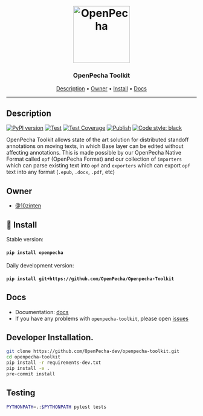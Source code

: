 <h1 align="center">
  <br>
  <a href="https://openpecha.org"><img src="https://avatars.githubusercontent.com/u/82142807?s=400&u=19e108a15566f3a1449bafb03b8dd706a72aebcd&v=4" alt="OpenPecha" width="150"></a>
  <br>
</h1>

<h3 align="center">OpenPecha Toolkit</h3>

<!-- Replace the title of the repository -->

<p align="center">
  <a href="#description">Description</a> •
  <a href="#owner">Owner</a> •
  <a href="#floppy_disk-install">Install</a> •
  <a href="#docs">Docs</a>
</p>
<hr>

## Description

[![PyPI version](https://badge.fury.io/py/openpecha.svg)](https://badge.fury.io/py/openpecha)
[![Test](https://github.com/OpenPecha-dev/openpecha-toolkit/actions/workflows/test.yml/badge.svg)](https://github.com/OpenPecha-dev/openpecha-toolkit/actions/workflows/test.yml)
[![Test Coverage](https://github.com/OpenPecha-dev/openpecha-toolkit/actions/workflows/test-coverage.yaml/badge.svg)](https://github.com/OpenPecha-dev/openpecha-toolkit/actions/workflows/test-coverage.yaml)
[![Publish](https://github.com/OpenPecha-dev/openpecha-toolkit/actions/workflows/publish.yaml/badge.svg)](https://github.com/OpenPecha-dev/openpecha-toolkit/actions/workflows/publish.yaml)
[![Code style: black](https://img.shields.io/badge/code%20style-black-000000.svg)](https://github.com/psf/black)

OpenPecha Toolkit allows state of the art solution for distributed standoff annotations on moving texts, in which Base layer can be edited without affecting annotations. This is made possible by our OpenPecha Native Format called `opf` (OpenPecha Format) and our collection of `importers` which can parse existing text into `opf` and `exporters` which can export `opf` text into any format (`.epub`, `.docx`, `.pdf`, etc)

<!-- This section provides a high-level overview for the repo -->

## Owner

- [@10zinten](https://github.com/10zinten)

<!-- This section lists the owners of the repo -->


## :floppy_disk: Install
Stable version:

#### `pip install openpecha`

Daily development version:

#### `pip install git+https://github.com/OpenPecha/Openpecha-Toolkit`


<!-- This section must list as bulleted list how this repo depends or is integrated with other repos -->

## Docs

- Documentation: [docs](https://docs.openpecha.org)
- If you have any problems with `openpecha-toolkit`, please open [issues](https://github.com/OpenPecha-dev/openpecha-toolkit/issues/new/choose)

## Developer Installation.
```bash
git clone https://github.com/OpenPecha-dev/openpecha-toolkit.git
cd openpecha-toolkit
pip install -r requirements-dev.txt
pip install -e .
pre-commit install
```

## Testing
```bash
PYTHONPATH=.:$PYTHONPATH pytest tests
```
<!-- This section must link to the docs which are in the root of the repository in /docs -->
